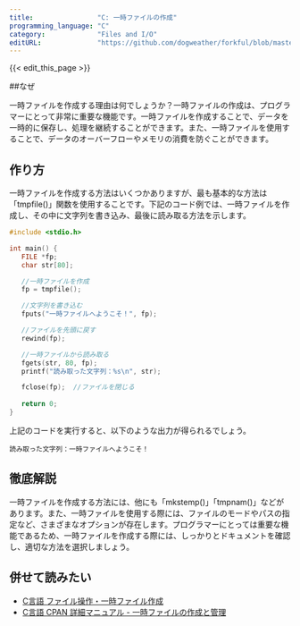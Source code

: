 ```yaml
---
title:                "C: 一時ファイルの作成"
programming_language: "C"
category:             "Files and I/O"
editURL:              "https://github.com/dogweather/forkful/blob/master/content/ja/c/creating-a-temporary-file.md"
---
```


{{< edit_this_page >}}

##なぜ

一時ファイルを作成する理由は何でしょうか？一時ファイルの作成は、プログラマーにとって非常に重要な機能です。一時ファイルを作成することで、データを一時的に保存し、処理を継続することができます。また、一時ファイルを使用することで、データのオーバーフローやメモリの消費を防ぐことができます。

## 作り方

一時ファイルを作成する方法はいくつかありますが、最も基本的な方法は「tmpfile()」関数を使用することです。下記のコード例では、一時ファイルを作成し、その中に文字列を書き込み、最後に読み取る方法を示します。

```C
#include <stdio.h>

int main() {
   FILE *fp;
   char str[80];

   //一時ファイルを作成
   fp = tmpfile();

   //文字列を書き込む
   fputs("一時ファイルへようこそ！", fp);

   //ファイルを先頭に戻す
   rewind(fp);

   //一時ファイルから読み取る
   fgets(str, 80, fp);
   printf("読み取った文字列：%s\n", str);

   fclose(fp);  //ファイルを閉じる
   
   return 0;
}
```

上記のコードを実行すると、以下のような出力が得られるでしょう。

```
読み取った文字列：一時ファイルへようこそ！
```

## 徹底解説

一時ファイルを作成する方法には、他にも「mkstemp()」「tmpnam()」などがあります。また、一時ファイルを使用する際には、ファイルのモードやパスの指定など、さまざまなオプションが存在します。プログラマーにとっては重要な機能であるため、一時ファイルを作成する際には、しっかりとドキュメントを確認し、適切な方法を選択しましょう。

## 併せて読みたい

- [C言語 ファイル操作・一時ファイル作成](https://www.javadrive.jp/cstart/file/index8.html)
- [C言語 CPAN 詳細マニュアル - 一時ファイルの作成と管理](https://perldoc.perl.org/perlfunc.html#tmpfile)